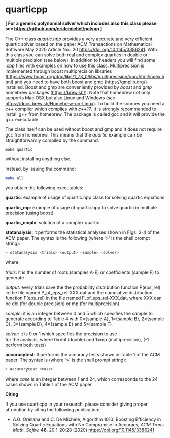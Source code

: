 # quarticpp

**[ For a generic polynomial solver which includes also this class please see https://github.com/cridemichel/polypp ]**

The C++ class *quartic.hpp* provides a very accurate and very efficient quartic solver based on the paper 
ACM Transactions on Mathematical Software May 2020 Article No.: 20 https://doi.org/10.1145/3386241.
With this class you can solve both real and complex quartics in double or multiple precision (see below).
In addition to headers you will find some .cpp files with examples on how to use this class.
Multiprecision is implemented through boost multiprecision libraries (https://www.boost.org/doc/libs/1_73_0/libs/multiprecision/doc/html/index.html) and you need to have both boost and gmp (https://gmplib.org/) installed.
Boost and gmp are conveniently provided by *boost* and *gmp* homebrew packages (https://brew.sh/). 
Note that homebrew not only supports Mac OSX but also Linux and Windows (see https://docs.brew.sh/Homebrew-on-Linux).
To build the sources you need a c++ compiler which complies with *c++17*. It is strongly recommended to install g++ from homebrew. The package is called gcc and it will provide the g++ executable.

The class itself can be used without boost and gmp and it does not require gcc from homebrew. 
This means that the *quartic* example can be straightforwardly compiled by the command:
```shell
make quartic
```
without installing anything else.

Instead, by issuing the command:

```bash
make all
```

you obtain the following executables:

**quartic**: example of usage of quartic.hpp class for solving quartic equations

**quartic_mp**:  example of usage of quartic.hpp to solve quartic in multiple precision (using boost)

**quartic_cmplx**: solution of a complex quartic

**statanalysis**: it performs the statistical analyses shown in Figs. 2-4 of the ACM paper. 
The syntax is the following (where '>' is the shell prompt string):

```bash
> statanalysis <trials> <output> <sample> <solver>
```

where:

*trials*: it is the number of roots (samples A-E) or coefficients (sample F) to generate

*output*: every <output> trials save the the probability distribution function P(eps_rel) 
	in the file named P_of_eps_rel-XXX.dat and the cumulative distribution function F(eps_rel) 
	in the file named F_of_eps_rel-XXX.dat, where XXX can be dbl (for double precision) or mp (for multiprecision)   

*sample*: it is an integer between 0 and 5 which specifies the sample to generate 
	according to Table 4 with 0={sample A}, 1={sample B}, 2={sample C}, 3={sample D}, 4={sample E} and
	5={sample F}

*solver*: it is 0 or 1 which specifies the precision to use  
	for the analysis, where 0=dbl (double) and 1=mp (multiprecision),
	(-1 perform both tests)

**accuracytest**: It performs the accuracy tests shown in Table 1 of the ACM paper.
The syntax is (where '>' is the shell prompt string):

```bash
> accuracytest <case>
```

where 
*case* is an integer between 1 and 24, which corresponds to the 24
cases shown in Table 1 of the ACM paper.

**Citing**

If you use quarticpp in your research, please consider giving proper attribution by citing the following publication:
	
- A.G. Orellana and C. De Michele, Algorithm 1010: Boosting Efficiency in Solving Quartic Equations with No Compromise in Accuracy,
*ACM Trans. Math. Softw.* **46**, 20:1-20:28 (2020) https://doi.org/10.1145/3386241

	
  
